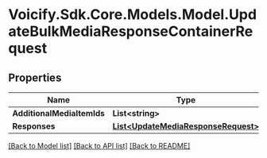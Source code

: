 # Voicify.Sdk.Core.Models.Model.UpdateBulkMediaResponseContainerRequest
## Properties

Name | Type | Description | Notes
------------ | ------------- | ------------- | -------------
**AdditionalMediaItemIds** | **List&lt;string&gt;** |  | 
**Responses** | [**List&lt;UpdateMediaResponseRequest&gt;**](UpdateMediaResponseRequest.md) |  | 

[[Back to Model list]](../README.md#documentation-for-models) [[Back to API list]](../README.md#documentation-for-api-endpoints) [[Back to README]](../README.md)

